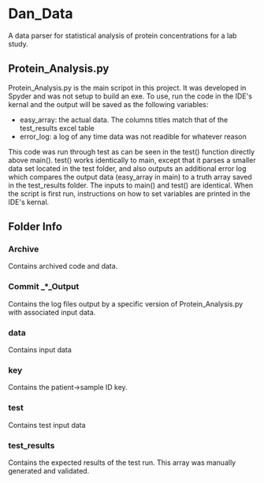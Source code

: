 # Dan_Data
A data parser for statistical analysis of protein concentrations for a lab study.

## Protein_Analysis.py
Protein_Analysis.py is the main scripot in this project. It was developed in Spyder and was not setup to build an exe. To use, run the code in the IDE's kernal and the output will be saved as the following variables:
- easy_array: the actual data. The columns titles match that of the test_results excel table
- error_log: a log of any time data was not readible for whatever reason

This code was run through test as can be seen in the test() function directly above main(). test() works identically to main, except that it parses a smaller data set located in the test folder, and also outputs an additional error log which compares the output data (easy_array in main) to a truth array saved in the test_results folder. The inputs to main() and test() are identical. When the script is first run, instructions on how to set variables are printed in the IDE's kernal. 

## Folder Info
### Archive
Contains archived code and data.

### Commit _*_Output
Contains the log files output by a specific version of Protein_Analysis.py with associated input data.

### data
Contains input data

### key
Contains the patient->sample ID key.

### test
Contains test input data

### test_results
Contains the expected results of the test run. This array was manually generated and validated.

